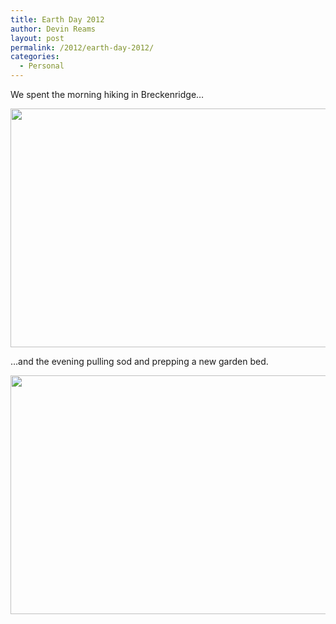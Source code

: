 ```yaml
---
title: Earth Day 2012
author: Devin Reams
layout: post
permalink: /2012/earth-day-2012/
categories:
  - Personal
---
```

We spent the morning hiking in Breckenridge&#8230;

<a href="https://devin.reams.me/2012/earth-day-2012/img_1550/" rel="attachment wp-att-4153"><img src="https://devin.reams.me/wp-content/uploads/2012/04/IMG_1550-510x382.jpg" alt="" title="Devin and Rachel hiking in Breckenridge" width="510" height="382" class="aligncenter size-medium-img wp-image-4153" /></a>

&#8230;and the evening pulling sod and prepping a new garden bed.

<a href="https://devin.reams.me/2012/earth-day-2012/photo-4-2/" rel="attachment wp-att-4154"><img src="https://devin.reams.me/wp-content/uploads/2012/04/photo-4-510x382.jpg" alt="" title="New garden preparation in front yard" width="510" height="382" class="aligncenter size-medium-img wp-image-4154" /></a>